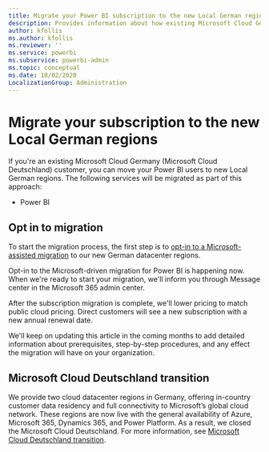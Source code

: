```yaml
---
title: Migrate your Power BI subscription to the new Local German regions
description: Provides information about how existing Microsoft Cloud Germany (Microsoft Cloud Deutschland) customers can migrate their Power BI users to new Local German regions.
author: kfollis
ms.author: kfollis
ms.reviewer: ''
ms.service: powerbi
ms.subservice: powerbi-admin
ms.topic: conceptual
ms.date: 10/02/2020
LocalizationGroup: Administration
---
```


# Migrate your subscription to the new Local German regions

If you're an existing Microsoft Cloud Germany (Microsoft Cloud Deutschland) customer, you can move your Power BI users to new Local German regions. The following services will be migrated as part of this approach:

* Power BI

## Opt in to migration

To start the migration process, the first step is to [opt-in to a Microsoft-assisted migration](/microsoft-365/enterprise/ms-cloud-germany-migration-opt-in) to our new German datacenter regions.

Opt-in to the Microsoft-driven migration for Power BI is happening now. When we're ready to start your migration, we'll inform you through Message center in the Microsoft 365 admin center.

After the subscription migration is complete, we'll lower pricing to match public cloud pricing. Direct customers will see a new subscription with a new annual renewal date.

We'll keep on updating this article in the coming months to add detailed information about prerequisites, step-by-step procedures, and any effect the migration will have on your organization.

## Microsoft Cloud Deutschland transition

We provide two cloud datacenter regions in Germany, offering in-country customer data residency and full connectivity to Microsoft’s global cloud network. These regions are now live with the general availability of Azure, Microsoft 365, Dynamics 365, and Power Platform. As a result, we closed the Microsoft Cloud Deutschland. For more information, see [Microsoft Cloud Deutschland transition](https://www.microsoft.com/cloud-platform/germany-cloud-regions).
